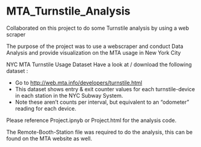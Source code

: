 # MTA_Turnstile_Analysis
Collaborated on this project to do some Turnstile analysis by using a web scraper 

The purpose of the project was to use a webscraper and conduct Data Analysis and provide visualization on the MTA usage in New York City

NYC MTA Turnstile Usage Dataset
Have a look at / download the following dataset :
- Go to http://web.mta.info/developers/turnstile.html
- This dataset shows entry & exit counter values for each turnstile-device in each station in the NYC Subway System.
- Note these aren’t counts per interval, but equivalent to an “odometer” reading for each device.

Please reference Project.ipnyb or Project.html for the analysis code.

The Remote-Booth-Station file was required to do the analysis, this can be found on the MTA website as well.  
